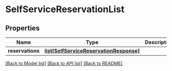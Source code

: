 # SelfServiceReservationList


## Properties
Name | Type | Description | Notes
------------ | ------------- | ------------- | -------------
**reservations** | [**list[SelfServiceReservationResponse]**](SelfServiceReservationResponse.md) |  | [optional] 

[[Back to Model list]](../README.md#documentation-for-models) [[Back to API list]](../README.md#documentation-for-api-endpoints) [[Back to README]](../README.md)


